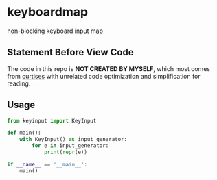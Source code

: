 # keyboardmap

non-blocking keyboard input map

## Statement Before View Code

The code in this repo is **NOT CREATED BY MYSELF**, which most comes from [curtises](https://github.com/bpython/curtsies) with unrelated code optimization and simplification for reading.

## Usage

```python
from keyinput import KeyInput

def main():
    with KeyInput() as input_generator:
        for e in input_generator:
            print(repr(e))

if __name__ == '__main__':
    main()
```